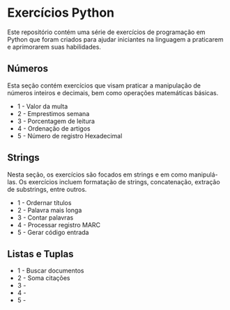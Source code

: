 # Exercícios Python
Este repositório contém uma série de exercícios de programação em Python que foram criados para ajudar iniciantes na linguagem a praticarem e aprimorarem suas habilidades.

## Números
Esta seção contém exercícios que visam praticar a manipulação de números inteiros e decimais, bem como operações matemáticas básicas.

* 1 - Valor da multa
* 2 - Emprestimos semana
* 3 - Porcentagem de leitura
* 4 - Ordenação de artigos
* 5 - Número de registro Hexadecimal

## Strings
Nesta seção, os exercícios são focados em strings e em como manipulá-las. Os exercícios incluem formatação de strings, concatenação, extração de substrings, entre outros.

* 1 - Ordernar títulos
* 2 - Palavra mais longa
* 3 - Contar palavras
* 4 - Processar registro MARC
* 5 - Gerar código entrada

## Listas e Tuplas

* 1 - Buscar documentos
* 2 - Soma citações
* 3 - 
* 4 - 
* 5 - 

